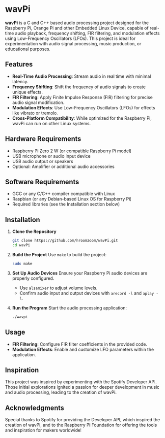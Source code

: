 # wavPi

**wavPi** is a C and C++ based audio processing project designed for the Raspberry Pi, Orange Pi and other Embedded Linux Device, capable of real-time audio playback, frequency shifting, FIR filtering, and modulation effects using Low-Frequency Oscillators (LFOs). This project is ideal for experimentation with audio signal processing, music production, or educational purposes.

## Features
- **Real-Time Audio Processing**: Stream audio in real time with minimal latency.
- **Frequency Shifting**: Shift the frequency of audio signals to create unique effects.
- **FIR Filtering**: Apply Finite Impulse Response (FIR) filtering for precise audio signal modification.
- **Modulation Effects**: Use Low-Frequency Oscillators (LFOs) for effects like vibrato or tremolo.
- **Cross-Platform Compatibility**: While optimized for the Raspberry Pi, wavPi can run on other Linux systems.

## Hardware Requirements
- Raspberry Pi Zero 2 W (or compatible Raspberry Pi model)
- USB microphone or audio input device
- USB audio output or speakers
- Optional: Amplifier or additional audio accessories

## Software Requirements
- GCC or any C/C++ compiler compatible with Linux
- Raspbian (or any Debian-based Linux OS for Raspberry Pi)
- Required libraries (see the Installation section below)

## Installation
1. **Clone the Repository**
   ```bash
   git clone https://github.com/hroomzoom/wavPi.git
   cd wavPi
   ```

2. **Build the Project**
   Use `make` to build the project:
   ```bash
   sudo make
   ```

3. **Set Up Audio Devices**
   Ensure your Raspberry Pi audio devices are properly configured.
   - Use `alsamixer` to adjust volume levels.
   - Confirm audio input and output devices with `arecord -l` and `aplay -l`.

4. **Run the Program**
   Start the audio processing application:
   ```bash
   ./wavpi
   ```

## Usage
- **FIR Filtering**: Configure FIR filter coefficients in the provided code.
- **Modulation Effects**: Enable and customize LFO parameters within the application.

## Inspiration
This project was inspired by experimenting with the Spotify Developer API. Those initial explorations ignited a passion for deeper development in music and audio processing, leading to the creation of wavPi.

## Acknowledgments
Special thanks to Spotify for providing the Developer API, which inspired the creation of wavPi, and to the Raspberry Pi Foundation for offering the tools and inspiration for makers worldwide!


